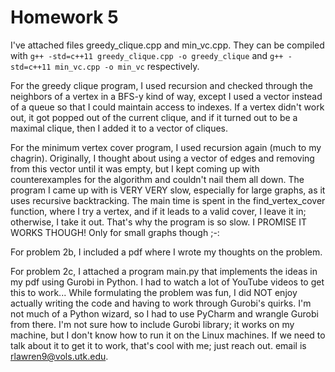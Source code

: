 # Homework 5
I've attached files greedy_clique.cpp and min_vc.cpp. They can be compiled with
`g++ -std=c++11 greedy_clique.cpp -o greedy_clique` and `g++ -std=c++11 min_vc.cpp -o min_vc` respectively.

For the greedy clique program, I used recursion and checked through the neighbors of a vertex in a BFS-y
kind of way, except I used a vector instead of a queue so that I could maintain access to indexes.
If a vertex didn't work out, it got popped out of the current clique, and if it turned out to be a maximal clique, then
I added it to a vector of cliques.

For the minimum vertex cover program, I used recursion again (much to my chagrin). Originally, I thought about using
a vector of edges and removing from this vector until it was empty, but I kept coming up with counterexamples for the
algorithm and couldn't nail them all down. The program I came up with is VERY VERY slow, especially for large graphs,
as it uses recursive backtracking. The main time is spent in the find_vertex_cover function, where I try a vertex, and if
it leads to a valid cover, I leave it in; otherwise, I take it out. That's why the program is so slow. I PROMISE IT WORKS THOUGH!
Only for small graphs though ;-:

For problem 2b, I included a pdf where I wrote my thoughts on the problem.

For problem 2c, I attached a program main.py that implements the ideas in my pdf
using Gurobi in Python. I had to watch a lot of YouTube videos to get this to work...
While formulating the problem was fun, I did NOT enjoy actually writing the code and having
to work through Gurobi's quirks. I'm not much of a Python wizard, so I had to use PyCharm and wrangle Gurobi
from there. I'm not sure how to include Gurobi library; it works on my machine, but I don't know how to run
it on the Linux machines. If we need to talk about it to get it to work, that's cool with me; just reach out.
email is rlawren9@vols.utk.edu.
